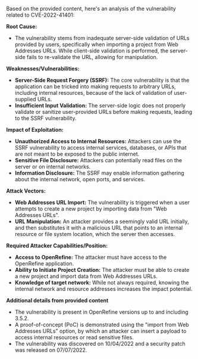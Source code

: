 Based on the provided content, here's an analysis of the vulnerability related to CVE-2022-41401:

**Root Cause:**
- The vulnerability stems from inadequate server-side validation of URLs provided by users, specifically when importing a project from Web Addresses URLs. While client-side validation is performed, the server-side fails to re-validate the URL, allowing for manipulation.

**Weaknesses/Vulnerabilities:**
- **Server-Side Request Forgery (SSRF):** The core vulnerability is that the application can be tricked into making requests to arbitrary URLs, including internal resources, because of the lack of validation of user-supplied URLs.
- **Insufficient Input Validation:** The server-side logic does not properly validate or sanitize user-provided URLs before making requests, leading to the SSRF vulnerability.

**Impact of Exploitation:**
- **Unauthorized Access to Internal Resources:** Attackers can use the SSRF vulnerability to access internal services, databases, or APIs that are not meant to be exposed to the public internet.
- **Sensitive File Disclosure:** Attackers can potentially read files on the server or on internal networks.
- **Information Disclosure:** The SSRF may enable information gathering about the internal network, open ports, and services.

**Attack Vectors:**
- **Web Addresses URL Import:** The vulnerability is triggered when a user attempts to create a new project by importing data from "Web Addresses URLs".
- **URL Manipulation:** An attacker provides a seemingly valid URL initially, and then substitutes it with a malicious URL that points to an internal resource or file system location, which the server then accesses.

**Required Attacker Capabilities/Position:**
- **Access to OpenRefine:** The attacker must have access to the OpenRefine application.
- **Ability to Initiate Project Creation:** The attacker must be able to create a new project and import data from Web Addresses URLs.
- **Knowledge of target network:** While not always required, knowing the internal network and resource addresses increases the impact potential.

**Additional details from provided content**

- The vulnerability is present in OpenRefine versions up to and including 3.5.2.
- A proof-of-concept (PoC) is demonstrated using the "import from Web Addresses URLs" option, by which an attacker can insert a payload to access internal resources or read sensitive files.
- The vulnerability was discovered on 10/04/2022 and a security patch was released on 07/07/2022.